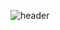 ![header](https://capsule-render.vercel.app/api?type=waving&color=auto&height=300&section=header&text=Hyeona%20Github❤️&fontSize=90)
